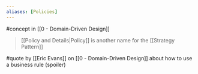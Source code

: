```yaml
---
aliases: [Policies]
---
```


#concept in [[0 - Domain-Driven Design]]

> [[Policy and Details|Policy]] is another name for the [[Strategy Pattern]]

#quote by [[Eric Evans]] on [[0 - Domain-Driven Design]] about how to use a business rule (spoiler)
